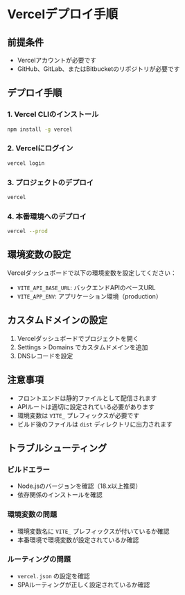 # Vercelデプロイ手順

## 前提条件
- Vercelアカウントが必要です
- GitHub、GitLab、またはBitbucketのリポジトリが必要です

## デプロイ手順

### 1. Vercel CLIのインストール
```bash
npm install -g vercel
```

### 2. Vercelにログイン
```bash
vercel login
```

### 3. プロジェクトのデプロイ
```bash
vercel
```

### 4. 本番環境へのデプロイ
```bash
vercel --prod
```

## 環境変数の設定

Vercelダッシュボードで以下の環境変数を設定してください：

- `VITE_API_BASE_URL`: バックエンドAPIのベースURL
- `VITE_APP_ENV`: アプリケーション環境（production）

## カスタムドメインの設定

1. Vercelダッシュボードでプロジェクトを開く
2. Settings > Domains でカスタムドメインを追加
3. DNSレコードを設定

## 注意事項

- フロントエンドは静的ファイルとして配信されます
- APIルートは適切に設定されている必要があります
- 環境変数は `VITE_` プレフィックスが必要です
- ビルド後のファイルは `dist` ディレクトリに出力されます

## トラブルシューティング

### ビルドエラー
- Node.jsのバージョンを確認（18.x以上推奨）
- 依存関係のインストールを確認

### 環境変数の問題
- 環境変数名に `VITE_` プレフィックスが付いているか確認
- 本番環境で環境変数が設定されているか確認

### ルーティングの問題
- `vercel.json` の設定を確認
- SPAルーティングが正しく設定されているか確認

